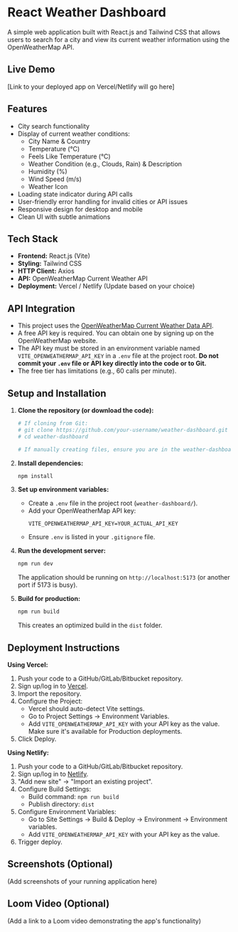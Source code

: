# React Weather Dashboard

A simple web application built with React.js and Tailwind CSS that allows users to search for a city and view its current weather information using the OpenWeatherMap API.

## Live Demo

[Link to your deployed app on Vercel/Netlify will go here]

## Features

*   City search functionality
*   Display of current weather conditions:
    *   City Name & Country
    *   Temperature (°C)
    *   Feels Like Temperature (°C)
    *   Weather Condition (e.g., Clouds, Rain) & Description
    *   Humidity (%)
    *   Wind Speed (m/s)
    *   Weather Icon
*   Loading state indicator during API calls
*   User-friendly error handling for invalid cities or API issues
*   Responsive design for desktop and mobile
*   Clean UI with subtle animations

## Tech Stack

*   **Frontend:** React.js (Vite)
*   **Styling:** Tailwind CSS
*   **HTTP Client:** Axios
*   **API:** OpenWeatherMap Current Weather API
*   **Deployment:** Vercel / Netlify (Update based on your choice)

## API Integration

*   This project uses the [OpenWeatherMap Current Weather Data API](https://openweathermap.org/current).
*   A free API key is required. You can obtain one by signing up on the OpenWeatherMap website.
*   The API key must be stored in an environment variable named `VITE_OPENWEATHERMAP_API_KEY` in a `.env` file at the project root. **Do not commit your `.env` file or API key directly into the code or to Git.**
*   The free tier has limitations (e.g., 60 calls per minute).

## Setup and Installation

1.  **Clone the repository (or download the code):**
    ```bash
    # If cloning from Git:
    # git clone https://github.com/your-username/weather-dashboard.git
    # cd weather-dashboard

    # If manually creating files, ensure you are in the weather-dashboard directory
    ```

2.  **Install dependencies:**
    ```bash
    npm install
    ```

3.  **Set up environment variables:**
    *   Create a `.env` file in the project root (`weather-dashboard/`).
    *   Add your OpenWeatherMap API key:
        ```
        VITE_OPENWEATHERMAP_API_KEY=YOUR_ACTUAL_API_KEY
        ```
    *   Ensure `.env` is listed in your `.gitignore` file.

4.  **Run the development server:**
    ```bash
    npm run dev
    ```
    The application should be running on `http://localhost:5173` (or another port if 5173 is busy).

5.  **Build for production:**
    ```bash
    npm run build
    ```
    This creates an optimized build in the `dist` folder.

## Deployment Instructions

**Using Vercel:**

1.  Push your code to a GitHub/GitLab/Bitbucket repository.
2.  Sign up/log in to [Vercel](https://vercel.com/).
3.  Import the repository.
4.  Configure the Project:
    *   Vercel should auto-detect Vite settings.
    *   Go to Project Settings -> Environment Variables.
    *   Add `VITE_OPENWEATHERMAP_API_KEY` with your API key as the value. Make sure it's available for Production deployments.
5.  Click Deploy.

**Using Netlify:**

1.  Push your code to a GitHub/GitLab/Bitbucket repository.
2.  Sign up/log in to [Netlify](https://netlify.com/).
3.  "Add new site" -> "Import an existing project".
4.  Configure Build Settings:
    *   Build command: `npm run build`
    *   Publish directory: `dist`
5.  Configure Environment Variables:
    *   Go to Site Settings -> Build & Deploy -> Environment -> Environment variables.
    *   Add `VITE_OPENWEATHERMAP_API_KEY` with your API key as the value.
6.  Trigger deploy.

## Screenshots (Optional)

(Add screenshots of your running application here)

## Loom Video (Optional)

(Add a link to a Loom video demonstrating the app's functionality)